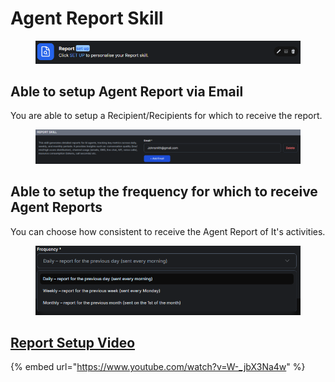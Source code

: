 # Agent Report Skill

<figure><img src="../../.gitbook/assets/image (1) (1) (1).png" alt=""><figcaption></figcaption></figure>

## Able to setup Agent Report via Email&#x20;

You are able to setup a Recipient/Recipients for which to receive the report.&#x20;

<figure><img src="../../.gitbook/assets/image (3) (1) (1).png" alt=""><figcaption></figcaption></figure>

## Able to setup the frequency for which to receive Agent Reports

You can choose how consistent to receive the Agent Report of It's activities.

<figure><img src="../../.gitbook/assets/image (4) (1) (1).png" alt=""><figcaption></figcaption></figure>

## [Report Setup Video](https://www.youtube.com/watch?v=W-_jbX3Na4w)

{% embed url="https://www.youtube.com/watch?v=W-_jbX3Na4w" %}
